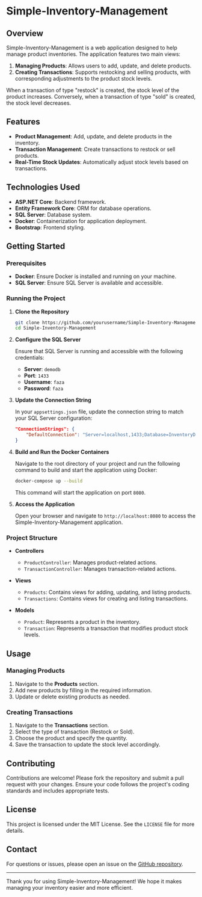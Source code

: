 # Simple-Inventory-Management

## Overview

Simple-Inventory-Management is a web application designed to help manage product inventories. The application features two main views: 
1. **Managing Products**: Allows users to add, update, and delete products.
2. **Creating Transactions**: Supports restocking and selling products, with corresponding adjustments to the product stock levels.

When a transaction of type "restock" is created, the stock level of the product increases. Conversely, when a transaction of type "sold" is created, the stock level decreases.

## Features

- **Product Management**: Add, update, and delete products in the inventory.
- **Transaction Management**: Create transactions to restock or sell products.
- **Real-Time Stock Updates**: Automatically adjust stock levels based on transactions.

## Technologies Used

- **ASP.NET Core**: Backend framework.
- **Entity Framework Core**: ORM for database operations.
- **SQL Server**: Database system.
- **Docker**: Containerization for application deployment.
- **Bootstrap**: Frontend styling.

## Getting Started

### Prerequisites

- **Docker**: Ensure Docker is installed and running on your machine.
- **SQL Server**: Ensure SQL Server is available and accessible.

### Running the Project

1. **Clone the Repository**

    ```bash
    git clone https://github.com/yourusername/Simple-Inventory-Management.git
    cd Simple-Inventory-Management
    ```

2. **Configure the SQL Server**

    Ensure that SQL Server is running and accessible with the following credentials:

    - **Server**: `demodb`
    - **Port**: `1433`
    - **Username**: `faza`
    - **Password**: `faza`
    
3. **Update the Connection String**

    In your `appsettings.json` file, update the connection string to match your SQL Server configuration:

    ```json
    "ConnectionStrings": {
        "DefaultConnection": "Server=localhost,1433;Database=InventoryDb;User Id=faza;Password=faza;"
    }
    ```

4. **Build and Run the Docker Containers**

    Navigate to the root directory of your project and run the following command to build and start the application using Docker:

    ```bash
    docker-compose up --build
    ```

    This command will start the application on port `8080`.

5. **Access the Application**

    Open your browser and navigate to `http://localhost:8080` to access the Simple-Inventory-Management application.

### Project Structure

- **Controllers**
  - `ProductController`: Manages product-related actions.
  - `TransactionController`: Manages transaction-related actions.

- **Views**
  - `Products`: Contains views for adding, updating, and listing products.
  - `Transactions`: Contains views for creating and listing transactions.

- **Models**
  - `Product`: Represents a product in the inventory.
  - `Transaction`: Represents a transaction that modifies product stock levels.

## Usage

### Managing Products

1. Navigate to the **Products** section.
2. Add new products by filling in the required information.
3. Update or delete existing products as needed.

### Creating Transactions

1. Navigate to the **Transactions** section.
2. Select the type of transaction (Restock or Sold).
3. Choose the product and specify the quantity.
4. Save the transaction to update the stock level accordingly.

## Contributing

Contributions are welcome! Please fork the repository and submit a pull request with your changes. Ensure your code follows the project's coding standards and includes appropriate tests.

## License

This project is licensed under the MIT License. See the `LICENSE` file for more details.

## Contact

For questions or issues, please open an issue on the [GitHub repository](https://github.com/yourusername/Simple-Inventory-Management/issues).

---

Thank you for using Simple-Inventory-Management! We hope it makes managing your inventory easier and more efficient.

